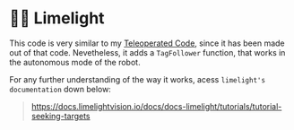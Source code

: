 # 🍋‍🟩 Limelight 

This code is very similar to my [Teleoperated Code](https://github.com/raphacnas/Teleop-Code/tree/master), since it has been made out of that code. Nevetheless, it adds a `TagFollower` function, that works in the autonomous mode of the robot.

For any further understanding of the way it works, acess `limelight's documentation` down below:
> https://docs.limelightvision.io/docs/docs-limelight/tutorials/tutorial-seeking-targets
